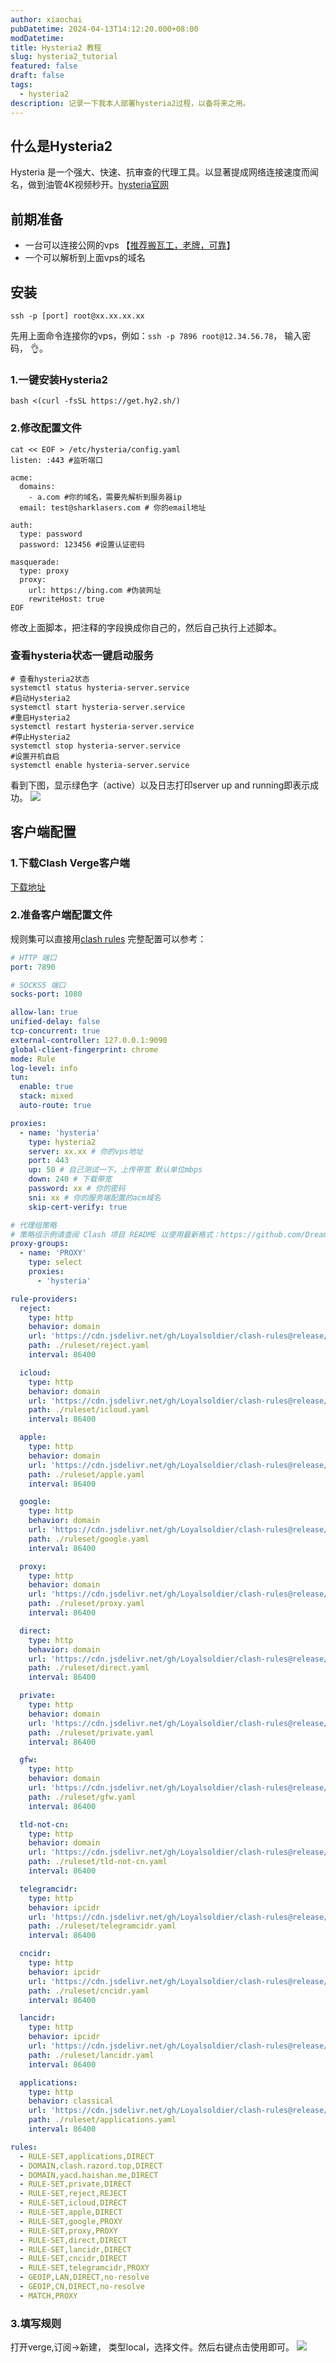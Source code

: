 ```yaml
---
author: xiaochai
pubDatetime: 2024-04-13T14:12:20.000+08:00
modDatetime:
title: Hysteria2 教程
slug: hysteria2_tutorial
featured: false
draft: false
tags:
  - hysteria2
description: 记录一下我本人部署hysteria2过程，以备将来之用。
---
```


## 什么是Hysteria2

Hysteria 是一个强大、快速、抗审查的代理工具。以显著提成网络连接速度而闻名，做到油管4K视频秒开。[hysteria官网](https://v2.hysteria.network/zh/)

## 前期准备

- 一台可以连接公网的vps 【[推荐搬瓦工，老牌，可靠](https://bandwagonhost.com/aff.php?aff=74572)】
- 一个可以解析到上面vps的域名

## 安装

```shell
ssh -p [port] root@xx.xx.xx.xx
```

先用上面命令连接你的vps，例如：`ssh -p 7896 root@12.34.56.78`， 输入密码， 👌。

### 1.一键安装Hysteria2

```shell
bash <(curl -fsSL https://get.hy2.sh/)
```

### 2.修改配置文件

```shell
cat << EOF > /etc/hysteria/config.yaml
listen: :443 #监听端口

acme:
  domains:
    - a.com #你的域名，需要先解析到服务器ip
  email: test@sharklasers.com # 你的email地址

auth:
  type: password
  password: 123456 #设置认证密码

masquerade:
  type: proxy
  proxy:
    url: https://bing.com #伪装网址
    rewriteHost: true
EOF
```

修改上面脚本，把注释的字段换成你自己的，然后自己执行上述脚本。

### 查看hysteria状态一键启动服务

```shell
# 查看hysteria2状态
systemctl status hysteria-server.service
#启动Hysteria2
systemctl start hysteria-server.service
#重启Hysteria2
systemctl restart hysteria-server.service
#停止Hysteria2
systemctl stop hysteria-server.service
#设置开机自启
systemctl enable hysteria-server.service
```

看到下图，显示绿色字（active）以及日志打印server up and running即表示成功。
![](/assets/hysteria2_tutorial_pic_1.png)

## 客户端配置

### 1.下载Clash Verge客户端

[下载地址](https://github.com/zzzgydi/clash-verge/releases)

### 2.准备客户端配置文件

规则集可以直接用[clash rules](https://github.com/Loyalsoldier/clash-rules)
完整配置可以参考：

```yaml
# HTTP 端口
port: 7890

# SOCKS5 端口
socks-port: 1080

allow-lan: true
unified-delay: false
tcp-concurrent: true
external-controller: 127.0.0.1:9090
global-client-fingerprint: chrome
mode: Rule
log-level: info
tun:
  enable: true
  stack: mixed
  auto-route: true

proxies:
  - name: 'hysteria'
    type: hysteria2
    server: xx.xx # 你的vps地址
    port: 443
    up: 50 # 自己测试一下，上传带宽 默认单位mbps
    down: 240 # 下载带宽
    password: xx # 你的密码
    sni: xx # 你的服务端配置的acm域名
    skip-cert-verify: true

# 代理组策略
# 策略组示例请查阅 Clash 项目 README 以使用最新格式：https://github.com/Dreamacro/clash/blob/master/README.md
proxy-groups:
  - name: 'PROXY'
    type: select
    proxies:
      - 'hysteria'

rule-providers:
  reject:
    type: http
    behavior: domain
    url: 'https://cdn.jsdelivr.net/gh/Loyalsoldier/clash-rules@release/reject.txt'
    path: ./ruleset/reject.yaml
    interval: 86400

  icloud:
    type: http
    behavior: domain
    url: 'https://cdn.jsdelivr.net/gh/Loyalsoldier/clash-rules@release/icloud.txt'
    path: ./ruleset/icloud.yaml
    interval: 86400

  apple:
    type: http
    behavior: domain
    url: 'https://cdn.jsdelivr.net/gh/Loyalsoldier/clash-rules@release/apple.txt'
    path: ./ruleset/apple.yaml
    interval: 86400

  google:
    type: http
    behavior: domain
    url: 'https://cdn.jsdelivr.net/gh/Loyalsoldier/clash-rules@release/google.txt'
    path: ./ruleset/google.yaml
    interval: 86400

  proxy:
    type: http
    behavior: domain
    url: 'https://cdn.jsdelivr.net/gh/Loyalsoldier/clash-rules@release/proxy.txt'
    path: ./ruleset/proxy.yaml
    interval: 86400

  direct:
    type: http
    behavior: domain
    url: 'https://cdn.jsdelivr.net/gh/Loyalsoldier/clash-rules@release/direct.txt'
    path: ./ruleset/direct.yaml
    interval: 86400

  private:
    type: http
    behavior: domain
    url: 'https://cdn.jsdelivr.net/gh/Loyalsoldier/clash-rules@release/private.txt'
    path: ./ruleset/private.yaml
    interval: 86400

  gfw:
    type: http
    behavior: domain
    url: 'https://cdn.jsdelivr.net/gh/Loyalsoldier/clash-rules@release/gfw.txt'
    path: ./ruleset/gfw.yaml
    interval: 86400

  tld-not-cn:
    type: http
    behavior: domain
    url: 'https://cdn.jsdelivr.net/gh/Loyalsoldier/clash-rules@release/tld-not-cn.txt'
    path: ./ruleset/tld-not-cn.yaml
    interval: 86400

  telegramcidr:
    type: http
    behavior: ipcidr
    url: 'https://cdn.jsdelivr.net/gh/Loyalsoldier/clash-rules@release/telegramcidr.txt'
    path: ./ruleset/telegramcidr.yaml
    interval: 86400

  cncidr:
    type: http
    behavior: ipcidr
    url: 'https://cdn.jsdelivr.net/gh/Loyalsoldier/clash-rules@release/cncidr.txt'
    path: ./ruleset/cncidr.yaml
    interval: 86400

  lancidr:
    type: http
    behavior: ipcidr
    url: 'https://cdn.jsdelivr.net/gh/Loyalsoldier/clash-rules@release/lancidr.txt'
    path: ./ruleset/lancidr.yaml
    interval: 86400

  applications:
    type: http
    behavior: classical
    url: 'https://cdn.jsdelivr.net/gh/Loyalsoldier/clash-rules@release/applications.txt'
    path: ./ruleset/applications.yaml
    interval: 86400

rules:
  - RULE-SET,applications,DIRECT
  - DOMAIN,clash.razord.top,DIRECT
  - DOMAIN,yacd.haishan.me,DIRECT
  - RULE-SET,private,DIRECT
  - RULE-SET,reject,REJECT
  - RULE-SET,icloud,DIRECT
  - RULE-SET,apple,DIRECT
  - RULE-SET,google,PROXY
  - RULE-SET,proxy,PROXY
  - RULE-SET,direct,DIRECT
  - RULE-SET,lancidr,DIRECT
  - RULE-SET,cncidr,DIRECT
  - RULE-SET,telegramcidr,PROXY
  - GEOIP,LAN,DIRECT,no-resolve
  - GEOIP,CN,DIRECT,no-resolve
  - MATCH,PROXY
```

### 3.填写规则

打开verge,订阅->新建， 类型local，选择文件。然后右键点击使用即可。
![](/assets/hysteria2_tutorial_pic_2.png)
